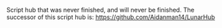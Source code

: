 Script hub that was never finished, and will never be finished.
The successor of this script hub is: https://github.com/Aidanman14/LunarHub
